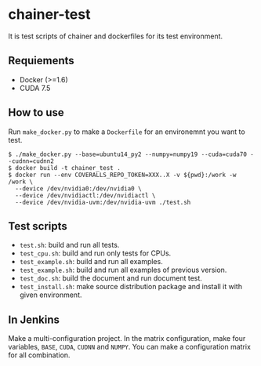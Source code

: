 # chainer-test

It is test scripts of chainer and dockerfiles for its test environment.


## Requiements

- Docker (>=1.6)
- CUDA 7.5

## How to use

Run `make_docker.py` to make a `Dockerfile` for an environemnt you want to test.

```
$ ./make_docker.py --base=ubuntu14_py2 --numpy=numpy19 --cuda=cuda70 --cudnn=cudnn2
$ docker build -t chainer_test .
$ docker run --env COVERALLS_REPO_TOKEN=XXX..X -v ${pwd}:/work -w /work \
  --device /dev/nvidia0:/dev/nvidia0 \
  --device /dev/nvidiactl:/dev/nvidiactl \
  --device /dev/nvidia-uvm:/dev/nvidia-uvm ./test.sh
```

## Test scripts

- `test.sh`: build and run all tests.
- `test_cpu.sh`: build and run only tests for CPUs.
- `test_example.sh`: build and run all examples.
- `test_example.sh`: build and run all examples of previous version.
- `test_doc.sh`: build the document and run document test.
- `test_install.sh`: make source distribution package and install it with given environment.


## In Jenkins

Make a multi-configuration project.
In the matrix configuration, make four variables, `BASE`, `CUDA`, `CUDNN` and `NUMPY`.
You can make a configuration matrix for all combination.
